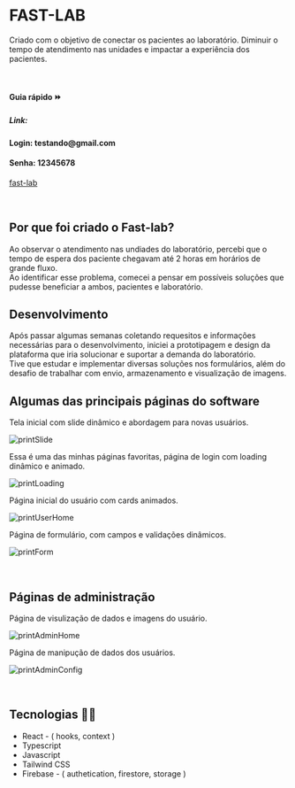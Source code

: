 <h1>FAST-LAB</h1>
<P>Criado com o objetivo de conectar os pacientes ao laboratório. Diminuir o tempo de atendimento nas unidades e impactar a experiência dos pacientes.</P>
<br />

<h4>Guia rápido ⏩</h4>
<h5>Link: </h5>
<h4>Login: <strong>testando@gmail.com</strong> </h4>
<h4>Senha: <strong>12345678</strong> </h4>

 [fast-lab](http://fast-lab.vercel.app{:target="_blank"})

<br />

<h2>Por que foi criado o Fast-lab?</h2>
<p>
  Ao observar o atendimento nas undiades do laboratório, percebi que o tempo de espera dos paciente chegavam até 2 horas em horários de grande fluxo. <br /> 
  Ao identificar esse problema, comecei a pensar em possíveis soluções que pudesse beneficiar a ambos, pacientes e laboratório.
</p>

<h2>Desenvolvimento</h2>
<p>Após passar algumas semanas coletando requesitos e informações necessárias para o desenvolvimento, iniciei a prototipagem e design da plataforma
que iria solucionar e suportar a demanda do laboratório.<br />
  Tive que estudar e implementar diversas soluções nos formulários, além do desafio de trabalhar com envio, armazenamento e visualização de imagens.
</p>

<h2>Algumas das principais páginas do software</h2>
<p>Tela inicial com slide dinâmico e abordagem para novas usuários.</p>

![printSlide](https://github.com/cadugomes06/Fast-Lab/assets/63760133/e4e45264-0b97-4795-a725-793d3f51ae96)

<p>Essa é uma das minhas páginas favoritas, página de login com loading dinâmico e animado.</p>

![printLoading](https://github.com/cadugomes06/Fast-Lab/assets/63760133/f4682563-963e-468c-9673-fcc2aa22904b)

<p>Página inicial do usuário com cards animados.</p>

![printUserHome](https://github.com/cadugomes06/Fast-Lab/assets/63760133/8e2a8625-64dd-4208-9f70-fc75796255af)

<p>Página de formulário, com campos e validações dinâmicos.</p>

![printForm](https://github.com/cadugomes06/Fast-Lab/assets/63760133/bde05304-ee5e-4cdc-b543-a86e99a2cb1c)

<br />
<h2>Páginas de administração</h2>
<p>Página de visulização de dados e imagens do usuário.</p>

![printAdminHome](https://github.com/cadugomes06/Fast-Lab/assets/63760133/ded5776c-273c-4070-b8b2-f236e7fd6608)

<p>Página de manipução de dados dos usuários.</p>

![printAdminConfig](https://github.com/cadugomes06/Fast-Lab/assets/63760133/f254cd82-2e38-461e-85e1-bbad9165dfc9)

<br />

<h2>Tecnologias 👨‍💻</h2>
<ul>
  <li>React - ( hooks, context )</li>
  <li>Typescript</li>
  <li>Javascript</li>
  <li>Tailwind CSS</li>
  <li>Firebase - ( authetication, firestore, storage )</li>
</ul>




